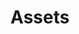 ---
status: true
title: Assets
description: Assets tracked at KBVE
href: https://kbve.com/asset/
icon: bank
target: false
tags:
- asset
---